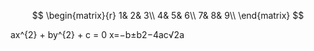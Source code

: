 <script type="text/javascript" src="https://cdn.mathjax.org/mathjax/latest/MathJax.js?config=default"></script>

$$
\begin{matrix}{r}
	1&		2&		3\\
	4&		5&		6\\
	7&		8&		9\\
\end{matrix}
$$

ax^{2} + by^{2} + c = 0
x=−b±b2−4ac√2a
